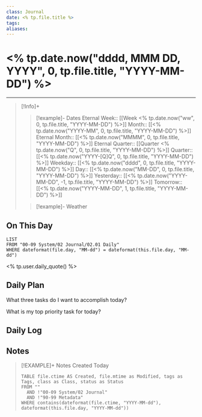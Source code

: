 ```yaml
---
class: Journal
date: <% tp.file.title %>
tags: 
aliases:
---
```

# <% tp.date.now("dddd, MMM DD, YYYY", 0, tp.file.title, "YYYY-MM-DD") %>

---

> [!Info]+
>>[!example]- Dates
>>Eternal Week:: [[Week <% tp.date.now("ww", 0, tp.file.title, "YYYY-MM-DD") %>]]
>>Month:: [[<% tp.date.now("YYYY-MM", 0, tp.file.title, "YYYY-MM-DD") %>]]
>>Eternal Month:: [[<% tp.date.now("MMMM", 0, tp.file.title, "YYYY-MM-DD") %>]]
>>Eternal Quarter:: [[Quarter <% tp.date.now("Q", 0, tp.file.title, "YYYY-MM-DD") %>]]
>>Quarter:: [[<% tp.date.now("YYYY-[Q]Q", 0, tp.file.title, "YYYY-MM-DD") %>]]
>>Weekday:: [[<% tp.date.now("dddd", 0, tp.file.title, "YYYY-MM-DD") %>]]
>>Day:: [[<% tp.date.now("MM-DD", 0, tp.file.title, "YYYY-MM-DD") %>]]
>>Yesterday:: [[<% tp.date.now("YYYY-MM-DD", -1, tp.file.title, "YYYY-MM-DD") %>]]
>>Tomorrow:: [[<% tp.date.now("YYYY-MM-DD", 1, tp.file.title, "YYYY-MM-DD") %>]]
>
>>[!example]- Weather
>><!--weather-->

## On This Day

```dataview
LIST
FROM "00-09 System/02 Journal/02.01 Daily"
WHERE dateformat(file.day, "MM-dd") = dateformat(this.file.day, "MM-dd")
```

<% tp.user.daily_quote() %>

## Daily Plan

<!--calendar-->

<!--tasks-->

What three tasks do I want to accomplish today?

What is my top priority task for today?

## Daily Log



## Notes

>[!EXAMPLE]+ Notes Created Today
>
>```dataview
>TABLE file.ctime AS Created, file.mtime as Modified, tags as Tags, class as Class, status as Status
>FROM ""
>	AND !"00-09 System/02 Journal"
>	AND !"90-99 Metadata"
>WHERE contains(dateformat(file.ctime, "YYYY-MM-dd"), dateformat(this.file.day, "YYYY-MM-dd"))
>```
